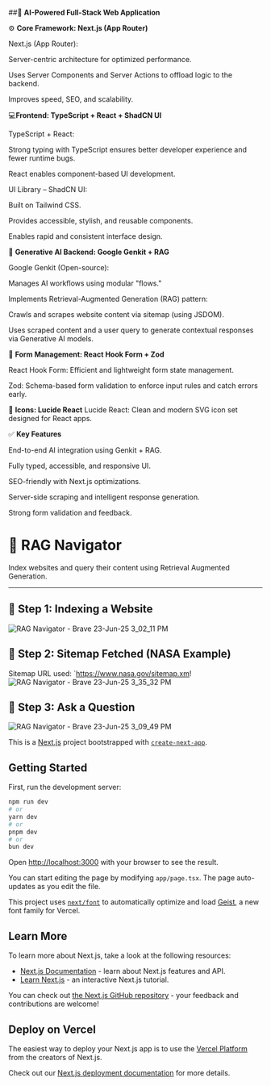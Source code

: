 ##🚀 **AI-Powered Full-Stack Web Application**

⚙️ **Core Framework: Next.js (App Router)**

Next.js (App Router):

Server-centric architecture for optimized performance.

Uses Server Components and Server Actions to offload logic to the backend.

Improves speed, SEO, and scalability.

💻**Frontend: TypeScript + React + ShadCN UI**

TypeScript + React:

Strong typing with TypeScript ensures better developer experience and fewer runtime bugs.

React enables component-based UI development.

UI Library – ShadCN UI:

Built on Tailwind CSS.

Provides accessible, stylish, and reusable components.

Enables rapid and consistent interface design.

🤖 **Generative AI Backend: Google Genkit + RAG**

Google Genkit (Open-source):

Manages AI workflows using modular "flows."

Implements Retrieval-Augmented Generation (RAG) pattern:

Crawls and scrapes website content via sitemap (using JSDOM).

Uses scraped content and a user query to generate contextual responses via Generative AI models.

🧾 **Form Management: React Hook Form + Zod**

React Hook Form: Efficient and lightweight form state management.

Zod: Schema-based form validation to enforce input rules and catch errors early.

🎨 **Icons: Lucide React**
Lucide React: Clean and modern SVG icon set designed for React apps.

✅ **Key Features**

End-to-end AI integration using Genkit + RAG.

Fully typed, accessible, and responsive UI.

SEO-friendly with Next.js optimizations.

Server-side scraping and intelligent response generation.

Strong form validation and feedback.

# 🧭 RAG Navigator

Index websites and query their content using Retrieval Augmented Generation.

---

## 📸 Step 1: Indexing a Website



![RAG Navigator - Brave 23-Jun-25 3_02_11 PM](https://github.com/user-attachments/assets/5560318b-407d-4e71-b759-0d45c337ed81)

## 📸 Step 2: Sitemap Fetched (NASA Example)

Sitemap URL used: `https://www.nasa.gov/sitemap.xm!
![RAG Navigator - Brave 23-Jun-25 3_35_32 PM](https://github.com/user-attachments/assets/d4c6c044-a309-47c6-9309-5bc25f5dcd07)

## 📸 Step 3: Ask a Question
![RAG Navigator - Brave 23-Jun-25 3_09_49 PM](https://github.com/user-attachments/assets/275ff615-d147-4792-89f4-b9a0d3881bec)




This is a [Next.js](https://nextjs.org) project bootstrapped with [`create-next-app`](https://nextjs.org/docs/app/api-reference/cli/create-next-app).

## Getting Started

First, run the development server:

```bash
npm run dev
# or
yarn dev
# or
pnpm dev
# or
bun dev
```

Open [http://localhost:3000](http://localhost:3000) with your browser to see the result.

You can start editing the page by modifying `app/page.tsx`. The page auto-updates as you edit the file.

This project uses [`next/font`](https://nextjs.org/docs/app/building-your-application/optimizing/fonts) to automatically optimize and load [Geist](https://vercel.com/font), a new font family for Vercel.

## Learn More

To learn more about Next.js, take a look at the following resources:

- [Next.js Documentation](https://nextjs.org/docs) - learn about Next.js features and API.
- [Learn Next.js](https://nextjs.org/learn) - an interactive Next.js tutorial.

You can check out [the Next.js GitHub repository](https://github.com/vercel/next.js) - your feedback and contributions are welcome!



## Deploy on Vercel

The easiest way to deploy your Next.js app is to use the [Vercel Platform](https://vercel.com/new?utm_medium=default-template&filter=next.js&utm_source=create-next-app&utm_campaign=create-next-app-readme) from the creators of Next.js.

Check out our [Next.js deployment documentation](https://nextjs.org/docs/app/building-your-application/deploying) for more details.
